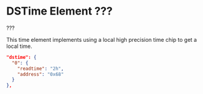 # DSTime Element ???

???

This time element implements using a local high precision time chip to get a local time.

```JSON
"dstime": {
  "0": {
    "readtime": "2h",
    "address": "0x68"
  }
},
```